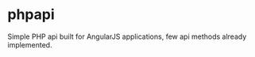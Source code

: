 phpapi
======
Simple PHP api built for AngularJS applications, few api methods already implemented.

